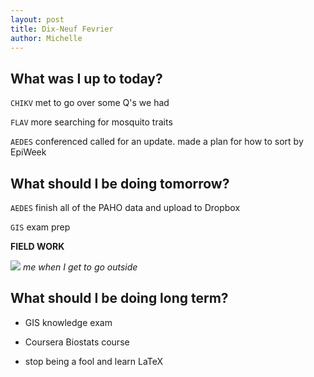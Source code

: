 ```yaml
---
layout: post
title: Dix-Neuf Fevrier
author: Michelle
---
```


## What was I up to today?

`CHIKV` met to go over some Q's we had

`FLAV` more searching for mosquito traits

`AEDES` conferenced called for an update. made a plan for how to sort by EpiWeek

## What should I be doing tomorrow?

`AEDES` finish all of the PAHO data and upload to Dropbox

`GIS` exam prep

**FIELD WORK**

![](http://gazettereview.com/wp-content/uploads/2015/06/Baby-Playing-in-Dirty-Mud.jpg)
*me when I get to go outside*

## What should I be doing long term?

* GIS knowledge exam

* Coursera Biostats course

* stop being a fool and learn LaTeX


<i class="fa fa-code" style="color:pink"> </i>




